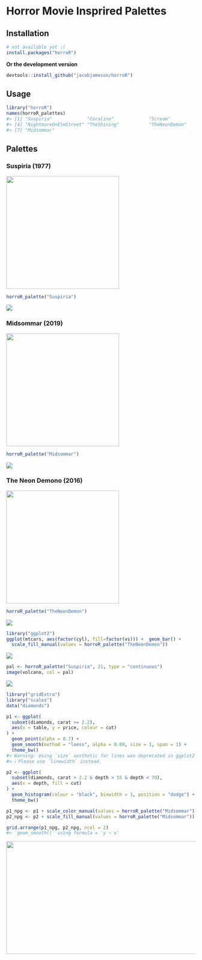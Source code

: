 <!-- README.md is generated from README.Rmd. Please edit that file -->

# Horror Movie Insprired Palettes

## Installation

``` r
# not available yet :(
install.packages("horroR")
```

**Or the development version**

``` r
devtools::install_github("jacobjameson/horroR")
```

## Usage

``` r
library("horroR")
names(horroR_palettes)
#> [1] "Suspiria"             "Coraline"             "Scream"              
#> [4] "NightmareOnElmStreet" "TheShining"           "TheNeonDemon"        
#> [7] "Midsommar"
```

## Palettes

### Suspiria (1977)

<img src="posters/Suspiria.jpg" width="300" />

``` r
horroR_palette("Suspiria")
```

![](figure/Suspiria-1.png)

### Midsommar (2019)

<img src="posters/Midsommar.jpeg" width="300" />

``` r
horroR_palette("Midsommar")
```

![](figure/Midsommar-1.png)

### The Neon Demono (2016)

<img src="posters/The%20Neon%20Demono.jpg" width="300" />

``` r
horroR_palette("TheNeonDemon")
```

![](figure/TheNeonDemon-1.png)

``` r
library("ggplot2")
ggplot(mtcars, aes(factor(cyl), fill=factor(vs))) +  geom_bar() +
  scale_fill_manual(values = horroR_palette("TheNeonDemon"))
```

![](figure/ggplot1-1.png)

``` r
pal <- horroR_palette("Suspiria", 21, type = "continuous")
image(volcano, col = pal)
```

![](figure/volcano-1.png)

``` r
library("gridExtra")
library("scales")
data("diamonds")

p1 <- ggplot(
  subset(diamonds, carat >= 2.2),
  aes(x = table, y = price, colour = cut)
) +
  geom_point(alpha = 0.7) +
  geom_smooth(method = "loess", alpha = 0.09, size = 1, span = 1) +
  theme_bw()
#> Warning: Using `size` aesthetic for lines was deprecated in ggplot2 3.4.0.
#> ℹ Please use `linewidth` instead.

p2 <- ggplot(
  subset(diamonds, carat > 2.2 & depth > 55 & depth < 70),
  aes(x = depth, fill = cut)
) +
  geom_histogram(colour = "black", binwidth = 1, position = "dodge") +
  theme_bw()

p1_npg <- p1 + scale_color_manual(values = horroR_palette("Midsommar"))
p2_npg <- p2 + scale_fill_manual(values = horroR_palette("Midsommar"))

grid.arrange(p1_npg, p2_npg, ncol = 2)
#> `geom_smooth()` using formula = 'y ~ x'
```

<img src="figure/unnamed-chunk-2-1.png" width="800" height="300" />
